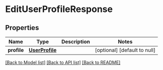 # EditUserProfileResponse
## Properties

| Name | Type | Description | Notes |
|------------ | ------------- | ------------- | -------------|
| **profile** | [**UserProfile**](UserProfile.md) |  | [optional] [default to null] |

[[Back to Model list]](../README.md#documentation-for-models) [[Back to API list]](../README.md#documentation-for-api-endpoints) [[Back to README]](../README.md)

